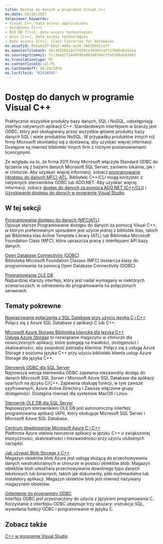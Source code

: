 ```yaml
---
title: Dostęp do danych w programie Visual C++
ms.date: 03/28/2017
helpviewer_keywords:
- Visual C++, data access applications
- databases [C++]
- OLE DB [C++], data access technologies
- data [C++], data access technologies
- data access [C++], class libraries for databases
ms.assetid: 95da6237-bbe2-480a-ae50-3a520051ceff
ms.openlocfilehash: 42c36259b14a7f0341e383bb3a7f2760bab165aa
ms.sourcegitcommit: fcc3aeb271449f8be80348740cffef39ba543407
ms.translationtype: MT
ms.contentlocale: pl-PL
ms.lasthandoff: 04/29/2020
ms.locfileid: "82538595"
---
```

# <a name="data-access-in-visual-c"></a>Dostęp do danych w programie Visual C++

Praktycznie wszystkie produkty bazy danych, SQL i NoSQL, udostępniają interfejs natywnych aplikacji C++. Standardowym interfejsem w branży jest ODBC, który jest obsługiwany przez wszystkie główne produkty bazy danych SQL i wiele produktów NoSQL. W przypadku produktów innych niż firmy Microsoft skontaktuj się z dostawcą, aby uzyskać więcej informacji. Dostępne są również biblioteki innych firm z różnymi postanowieniami licencyjnymi.

Ze względu na to, że firma 2011 firmy Microsoft włączyła Standard ODBC do łączenia się z bazami danych Microsoft SQL Server, zarówno lokalnie, jak i w chmurze. Aby uzyskać więcej informacji, zobacz [programowanie \(dostępu do danych MFC\)-ATL](data-access-programming-mfc-atl.md). Biblioteki C++/CLI mogą korzystać z natywnych sterowników ODBC lub ADO.NET. Aby uzyskać więcej informacji, zobacz [dostęp do danych za pomocą ADO.NET (C++/CLI)](../dotnet/data-access-using-adonet-cpp-cli.md) i [Uzyskiwanie dostępu do danych w programie Visual Studio](https://docs.microsoft.com/visualstudio/data-tools/accessing-data-in-visual-studio).

## <a name="in-this-section"></a>W tej sekcji

[Programowanie dostępu do danych (MFC/ATL)](data-access-programming-mfc-atl.md)<br/>
Opisuje starsze Programowanie dostępu do danych za pomocą Visual C++, w którym preferowanym sposobem jest użycie jednej z bibliotek klas, takich jak Biblioteka klas Active Template Library (ATL) lub Biblioteka Microsoft Foundation Class (MFC), która upraszcza pracę z interfejsami API bazy danych.

[Open Database Connectivity (ODBC)](odbc/open-database-connectivity-odbc.md)<br/>
Biblioteka Microsoft Foundation Classes (MFC) dostarcza klasy do programowania za pomocą Open Database Connectivity (ODBC).

[Programowanie OLE DB](oledb/ole-db-programming.md)<br/>
Najbardziej starszy interfejs, który jest nadal wymagany w niektórych scenariuszach, w odniesieniu do programowania na połączonych serwerach.

## <a name="related-topics"></a>Tematy pokrewne

[Nawiązywanie połączenia z SQL Database przy użyciu języka C i C++](/azure/sql-database/sql-database-develop-cplusplus-simple)<br/>
Połącz się z Azure SQL Database z aplikacji C lub C++.

[Microsoft Azure Storage Biblioteka kliencka dla języka C++](https://github.com/Azure/azure-storage-cpp)<br/>
[Usługa Azure Storage](/azure/storage/common/storage-introduction) to rozwiązanie magazynu w chmurze dla nowoczesnych aplikacji, które polegają na trwałości, dostępności i skalowalności, aby zaspokoić potrzeby klientów. Połącz się z usługą Azure Storage z poziomu języka C++ przy użyciu biblioteki klienta usługi Azure Storage dla języka C++.

[Sterownik ODBC dla SQL Server](/sql/connect/odbc/microsoft-odbc-driver-for-sql-server)<br/>
Najnowsza wersja sterownika ODBC zapewnia niezawodny dostęp do danych Microsoft SQL Server i Microsoft Azure SQL Database dla aplikacji opartych na języku C/C++. Zapewnia obsługę funkcji, w tym zawsze szyfrowanych, Azure Active Directory i Zawsze włączone grupy dostępności. Dostępna również dla systemów MacOS i Linux.

[Sterownik OLE DB dla SQL Server](/sql/connect/oledb/oledb-driver-for-sql-server)<br/>
Najnowszym sterownikiem OLE DB jest autonomiczny interfejs programowania aplikacji (API), który obsługuje Microsoft SQL Server i Microsoft Azure SQL Database.

[Centrum deweloperów Microsoft Azure C i C++](https://azure.microsoft.com/develop/cpp/)<br/>
Platforma Azure ułatwia tworzenie aplikacji w języku C++ o zwiększonej elastyczności, skalowalności i niezawodności przy użyciu ulubionych narzędzi.

[Jak używać Blob Storage z C++](https://docs.microsoft.com/azure/storage/storage-c-plus-plus-how-to-use-blobs)<br/>
Magazyn obiektów blob Azure jest usługą służącą do przechowywania danych niestrukturalnych w chmurze w postaci obiektów blob. Magazyn obiektów blob umożliwia przechowywanie dowolnego typu danych tekstowych lub binarnych, takich jak dokumenty, pliki multimedialne lub instalatory aplikacji. Magazyn obiektów blob jest również nazywany magazynem obiektów.

[Odwołanie do programisty ODBC](https://docs.microsoft.com/sql/odbc/reference/odbc-programmer-s-reference)<br/>
Interfejs ODBC jest przeznaczony do użycia z językiem programowania C. Korzystanie z interfejsu ODBC obejmuje trzy obszary: instrukcje SQL, wywołania funkcji ODBC i programowanie w języku C.

## <a name="see-also"></a>Zobacz także

[C++ w programie Visual Studio](../overview/visual-cpp-in-visual-studio.md)
